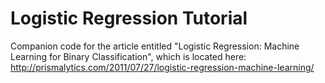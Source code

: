 Logistic Regression Tutorial
============================

Companion code for the article entitled "Logistic Regression: Machine Learning for Binary Classification", which is located here: http://prismalytics.com/2011/07/27/logistic-regression-machine-learning/
